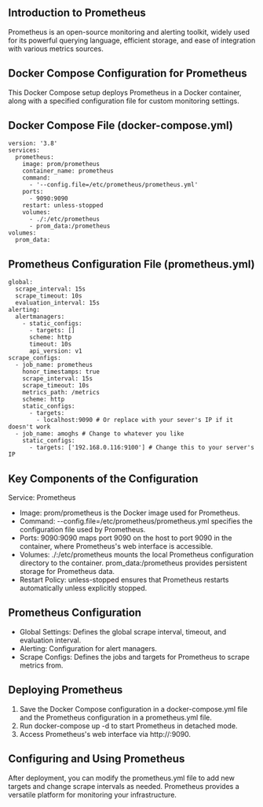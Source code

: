 ## Introduction to Prometheus

Prometheus is an open-source monitoring and alerting toolkit, widely used for its powerful querying language, efficient storage, and ease of integration with various metrics sources.

## Docker Compose Configuration for Prometheus

This Docker Compose setup deploys Prometheus in a Docker container, along with a specified configuration file for custom monitoring settings.

## Docker Compose File (docker-compose.yml)

```
version: '3.8'
services:
  prometheus:
    image: prom/prometheus
    container_name: prometheus
    command:
      - '--config.file=/etc/prometheus/prometheus.yml'
    ports:
      - 9090:9090
    restart: unless-stopped
    volumes:
      - ./:/etc/prometheus
      - prom_data:/prometheus
volumes:
  prom_data:
```

## Prometheus Configuration File (prometheus.yml)

```
global:
  scrape_interval: 15s
  scrape_timeout: 10s
  evaluation_interval: 15s
alerting:
  alertmanagers:
    - static_configs:
      - targets: []
      scheme: http
      timeout: 10s
      api_version: v1
scrape_configs:
  - job_name: prometheus
    honor_timestamps: true
    scrape_interval: 15s
    scrape_timeout: 10s
    metrics_path: /metrics
    scheme: http
    static_configs:
      - targets:
        - localhost:9090 # Or replace with your sever's IP if it doesn't work
  - job_name: amoghs # Change to whatever you like
    static_configs:
      - targets: ['192.168.0.116:9100'] # Change this to your server's IP
```

## Key Components of the Configuration
Service: Prometheus

* Image: prom/prometheus is the Docker image used for Prometheus.
* Command: --config.file=/etc/prometheus/prometheus.yml specifies the configuration file used by Prometheus.
* Ports:
    9090:9090 maps port 9090 on the host to port 9090 in the container, where Prometheus's web interface is accessible.
* Volumes:
    ./:/etc/prometheus mounts the local Prometheus configuration directory to the container.
    prom_data:/prometheus provides persistent storage for Prometheus data.
* Restart Policy: unless-stopped ensures that Prometheus restarts automatically unless explicitly stopped.

## Prometheus Configuration

* Global Settings: Defines the global scrape interval, timeout, and evaluation interval.
* Alerting: Configuration for alert managers.
* Scrape Configs: Defines the jobs and targets for Prometheus to scrape metrics from.

## Deploying Prometheus

1. Save the Docker Compose configuration in a docker-compose.yml file and the Prometheus configuration in a prometheus.yml file.
2. Run docker-compose up -d to start Prometheus in detached mode.
3. Access Prometheus's web interface via http://<host-ip>:9090.

## Configuring and Using Prometheus

After deployment, you can modify the prometheus.yml file to add new targets and change scrape intervals as needed. Prometheus provides a versatile platform for monitoring your infrastructure.
